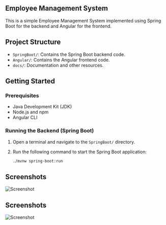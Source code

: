 ## Employee Management System

This is a simple Employee Management System implemented using Spring Boot for the backend and Angular for the frontend.

## Project Structure

- `SpringBoot/`: Contains the Spring Boot backend code.
- `Angular/`: Contains the Angular frontend code.
- `docs/`: Documentation and other resources.

## Getting Started

### Prerequisites

- Java Development Kit (JDK)
- Node.js and npm
- Angular CLI

### Running the Backend (Spring Boot)

1. Open a terminal and navigate to the `SpringBoot/` directory.
2. Run the following command to start the Spring Boot application:

   ```bash
   ./mvnw spring-boot:run
## Screenshots

![Screenshot](docs/EM.PNG)
## Screenshots

![Screenshot](docs/EM2.png)

